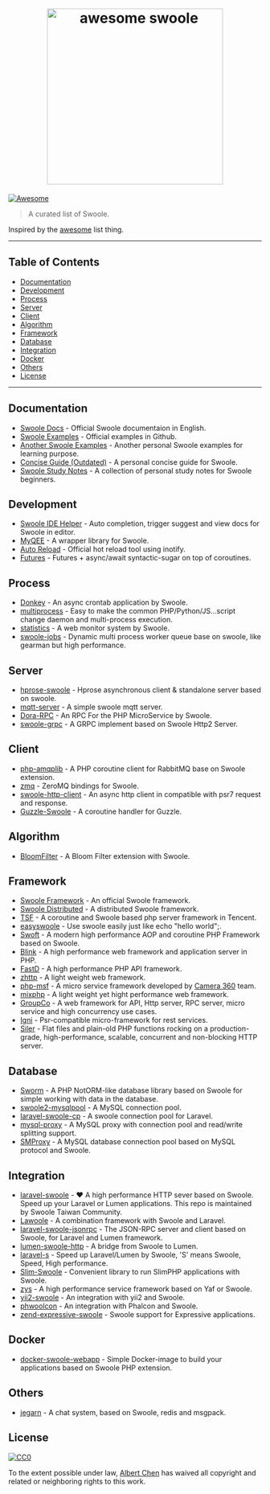 <h1 align="center">
	<img width="350" src="https://i.imgur.com/lHEi8rT.png" alt="awesome swoole">
</h1>

[![Awesome](https://cdn.rawgit.com/sindresorhus/awesome/d7305f38d29fed78fa85652e3a63e154dd8e8829/media/badge.svg)](https://github.com/sindresorhus/awesome)

> A curated list of Swoole.

Inspired by the [awesome](https://github.com/sindresorhus/awesome) list thing.

---

## Table of Contents

<!-- START doctoc generated TOC please keep comment here to allow auto update -->
<!-- DON'T EDIT THIS SECTION, INSTEAD RE-RUN doctoc TO UPDATE -->


- [Documentation](#documentation)
- [Development](#development)
- [Process](#process)
- [Server](#server)
- [Client](#client)
- [Algorithm](#algorithm)
- [Framework](#framework)
- [Database](#database)
- [Integration](#integration)
- [Docker](#docker)
- [Others](#others)
- [License](#license)

<!-- END doctoc generated TOC please keep comment here to allow auto update -->

---

## Documentation
- [Swoole Docs](https://www.swoole.co.uk/docs) - Official Swoole documentaion in English.
- [Swoole Examples](https://github.com/swoole/swoole-src/tree/master/examples) - Official examples in Github.
- [Another Swoole Examples](https://github.com/chenchaojie/Swoole) - Another personal Swoole examples for learning purpose.
- [Concise Guide (Outdated)](https://github.com/LinkedDestiny/swoole-doc) - A personal concise guide for Swoole.
- [Swoole Study Notes](https://github.com/szyhf/swoole_study) - A collection of personal study notes for Swoole beginners.

## Development

- [Swoole IDE Helper](https://github.com/eaglewu/swoole-ide-helper) - Auto completion, trigger suggest and view docs for Swoole in editor.
- [MyQEE](https://github.com/myqee/server) - A wrapper library for Swoole.
- [Auto Reload](https://github.com/swoole/auto_reload) - Official hot reload tool using inotify.
- [Futures](https://github.com/leocavalcante/swoole-futures) - Futures + async/await syntactic-sugar on top of coroutines.

## Process
- [Donkey](https://github.com/osgochina/Donkey) - An async crontab application by Swoole.
- [multiprocess](https://github.com/kcloze/multiprocess) - Easy to make the common PHP/Python/JS...script change daemon and multi-process execution.
- [statistics](https://github.com/smalleyes/statistics) - A web monitor system by Swoole.
- [swoole-jobs](https://github.com/kcloze/swoole-jobs) - Dynamic multi process worker queue base on swoole, like gearman but high performance.

## Server
- [hprose-swoole](https://github.com/hprose/hprose-swoole) - Hprose asynchronous client & standalone server based on swoole.
- [mqtt-server](https://github.com/swoole/mqtt-server) - A simple swoole mqtt server.
- [Dora-RPC](https://github.com/xcl3721/Dora-RPC) - An RPC For the PHP MicroService by Swoole.
- [swoole-grpc](https://github.com/CatsSystem/swoole-grpc) - A GRPC implement based on Swoole Http2 Server.

## Client

- [php-amqplib](https://github.com/swoole/php-amqplib) - A PHP coroutine client for RabbitMQ base on Swoole extension.
- [zmq](https://github.com/albinekb/open-pip-cli) - ZeroMQ bindings for Swoole.
- [swoole-http-client](https://github.com/Moln/swoole-http-client) - An async http client in compatible with psr7 request and response.
- [Guzzle-Swoole](https://github.com/Yurunsoft/Guzzle-Swoole) - A coroutine handler for Guzzle.

## Algorithm

- [BloomFilter](https://github.com/swoole/BloomFilter) - A Bloom Filter extension with Swoole.

## Framework
- [Swoole Framework](https://github.com/matyhtf/framework) - An official Swoole framework.
- [Swoole Distributed](https://github.com/SwooleDistributed/SwooleDistributed) - A distributed Swoole framework.
- [TSF](https://github.com/Tencent/tsf) - A coroutine and Swoole based php server framework in Tencent.
- [easyswoole](https://github.com/easy-swoole/easyswoole) - Use swoole easily just like echo "hello world";.
- [Swoft](https://github.com/swoft-cloud/swoft) - A modern high performance AOP and coroutine PHP Framework based on Swoole.
- [Blink](https://github.com/bixuehujin/blink) - A high performance web framework and application server in PHP.
- [FastD](https://github.com/fastdlabs/fastD) - A high performance PHP API framework.
- [zhttp](https://github.com/keaixiaou/zhttp) - A light weight web framework.
- [php-msf](https://github.com/pinguo/php-msf) - A micro service framework developed by [Camera 360](http://www.camera360.com) team.
- [mixphp](https://github.com/mixstart/mixphp) - A light weight yet hight performance web framework.
- [GroupCo](https://github.com/fucongcong/GroupCo) - A web framework for API, Http server, RPC server, micro service and high concurrency use cases.
- [Igni](https://github.com/igniphp/framework) - Psr-compatible micro-framework for rest services.
- [Siler](https://github.com/leocavalcante/siler) - Flat files and plain-old PHP functions rocking on a production-grade, high-performance, scalable, concurrent and non-blocking HTTP server.

## Database
- [Sworm](https://github.com/heikezy/Sworm) - A PHP NotORM-like database library based on Swoole for simple working with data in the database.
- [swoole2-mysqlpool](https://github.com/yangxikun/swoole2-mysqlpool) - A MySQL connection pool.
- [laravel-swoole-cp](https://github.com/breeze2/laravel-swoole-cp) - A swoole connection pool for Laravel.
- [mysql-proxy](https://github.com/swoole/mysql-proxy) - A MySQL proxy with connection pool and read/write splitting support.
- [SMProxy](https://github.com/louislivi/SMProxy) - A MySQL database connection pool based on MySQL protocol and Swoole. 

## Integration
- [laravel-swoole](https://github.com/swooletw/laravel-swoole) - ❤️ A high performance HTTP sever based on Swoole. Speed up your Laravel or Lumen applications. This repo is maintained by Swoole Taiwan Community.
- [Lawoole](https://github.com/lawoole/lawoole) - A combination framework with Swoole and Laravel.
- [laravel-swoole-jsonrpc](https://github.com/huang-yi/laravel-swoole-jsonrpc) - The JSON-RPC server and client based on Swoole, for Laravel and Lumen framework.
- [lumen-swoole-http](https://github.com/breeze2/lumen-swoole-http) - A bridge from Swoole to Lumen.
- [laravel-s](https://github.com/hhxsv5/laravel-s) - Speed up Laravel/Lumen by Swoole, 'S' means Swoole, Speed, High performance.
- [Slim-Swoole](https://github.com/pachico/slim-swoole) - Convenient library to run SlimPHP applications with Swoole.
- [zys](https://github.com/qieangel2013/zys) - A high performance service framework based on Yaf or Swoole.
- [yii2-swoole](https://github.com/liufee/yii2-swoole) - An integration with yii2 and Swoole.
- [phwoolcon](https://github.com/phwoolcon/phwoolcon) - An integration with Phalcon and Swoole.
- [zend-expressive-swoole](https://github.com/zendframework/zend-expressive-swoole) - Swoole support for Expressive applications.

## Docker
- [docker-swoole-webapp](https://github.com/roquie/docker-swoole-webapp) - Simple Docker-image to build your applications based on Swoole PHP extension.

## Others
- [jegarn](https://github.com/yaoguais/jegarn) - A chat system, based on Swoole, redis and msgpack.

## License

[![CC0](https://i.creativecommons.org/p/zero/1.0/88x31.png)](https://creativecommons.org/publicdomain/zero/1.0/)

To the extent possible under law, [Albert Chen](https://albert-chen.com/) has waived all copyright and related or neighboring rights to this work.


